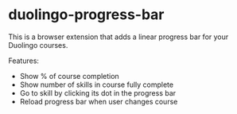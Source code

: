 # duolingo-progress-bar

This is a browser extension that adds a linear progress bar for your Duolingo courses.

Features: 
 - Show % of course completion
 - Show number of skills in course fully complete
 - Go to skill by clicking its dot in the progress bar
 - Reload progress bar when user changes course
